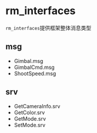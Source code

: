 # rm_interfaces

`rm_interfaces`提供框架整体消息类型

## msg
- Gimbal.msg
- GimbalCmd.msg
- ShootSpeed.msg

## srv
- GetCameraInfo.srv
- GetColor.srv
- GetMode.srv
- SetMode.srv